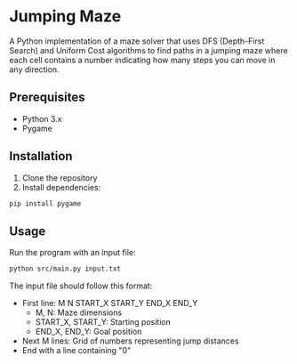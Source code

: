 # Jumping Maze

A Python implementation of a maze solver that uses DFS (Depth-First Search) and Uniform Cost algorithms to find paths in a jumping maze where each cell contains a number indicating how many steps you can move in any direction.

## Prerequisites

- Python 3.x
- Pygame

## Installation

1. Clone the repository
2. Install dependencies:
```bash
pip install pygame
```

## Usage

Run the program with an input file:

```bash
python src/main.py input.txt
```

The input file should follow this format:

- First line: M N START_X START_Y END_X END_Y
    - M, N: Maze dimensions
    - START_X, START_Y: Starting position
    - END_X, END_Y: Goal position
- Next M lines: Grid of numbers representing jump distances
- End with a line containing "0"